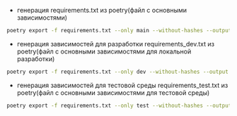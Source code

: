 * генерация requirements.txt из poetry(файл с основными зависимостями)
```bash
poetry export -f requirements.txt --only main --without-hashes --output requirements.txt
```
* генерация зависимостей для разработки requirements_dev.txt из poetry(файл с основными зависимостями для локальной разработки)
```bash
poetry export -f requirements.txt --only dev --without-hashes --output requirements_dev.txt --with dev
```
* генерация зависимостей для тестовой среды requirements_test.txt из poetry(файл с основными зависимостями для тестовой среды)
```bash
poetry export -f requirements.txt --only test --without-hashes --output requirements_test.txt --with test
```
